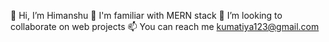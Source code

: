 👋 Hi, I’m Himanshu
👀 I'm familiar with MERN stack
💞️ I’m looking to collaborate on web projects
📫 You can reach me kumatiya123@gmail.com
